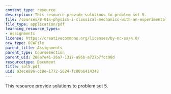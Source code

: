 ```yaml
---
content_type: resource
description: This resource provide solutions to problem set 5.
file: /courses/8-01x-physics-i-classical-mechanics-with-an-experimental-focus-fall-2002/a3ece886c18e17725624fc00a6414348_sol5.pdf
file_type: application/pdf
learning_resource_types:
- Assignments
license: https://creativecommons.org/licenses/by-nc-sa/4.0/
ocw_type: OCWFile
parent_title: Assignments
parent_type: CourseSection
parent_uid: 200a7e41-26a7-1317-a96b-a727b7fcc90d
resourcetype: Document
title: sol5.pdf
uid: a3ece886-c18e-1772-5624-fc00a6414348
---
```

This resource provide solutions to problem set 5.